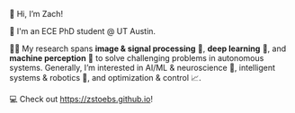 👋 Hi, I’m Zach!

:electric_plug: I'm an ECE PhD student @ UT Austin.

:scientist: My research spans **image & signal processing** :signal_strength:, **deep learning** :mechanical_arm:, and **machine perception** :eyes: to solve challenging problems in autonomous systems. Generally, I’m interested in AI/ML & neuroscience :brain:, intelligent systems & robotics :robot:, and optimization & control :chart_with_upwards_trend:. 

:computer: Check out https://zstoebs.github.io!

<!---
zstoebs/zstoebs is a ✨ special ✨ repository because its `README.md` (this file) appears on your GitHub profile.
You can click the Preview link to take a look at your changes.
--->
